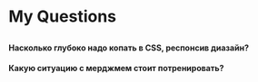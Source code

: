 # My Questions
## 
####    Насколько глубоко надо копать  в CSS, респонсив диазайн?
####    Какую ситуацию с мерджмем стоит потренировать?